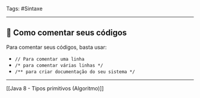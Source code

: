 Tags: #Sintaxe 

---
## 📝 Como comentar seus códigos

Para comentar seus códigos, basta usar:

- `// Para comentar uma linha`
- `/* para comentar várias linhas */` 
- `/** para criar documentação do seu sistema */`

---

[[Java 8 - Tipos primitivos (Algoritmo)]]